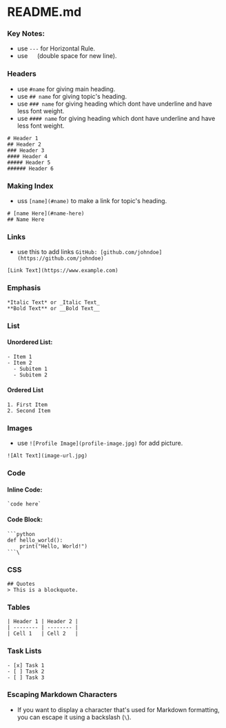 # README.md
### Key Notes:
- use `---` for Horizontal Rule.
- use `  ` (double space for new line).

### Headers
- use `#name` for giving main heading.
- use `## name` for giving topic's heading.
- use `### name` for giving heading which dont have underline and have less font weight.
- use `#### name` for giving heading which dont have underline and have less font weight.
```
# Header 1
## Header 2
### Header 3
#### Header 4
##### Header 5
###### Header 6
```

### Making Index
- uss `[name](#name)` to make a link for topic's heading.
```
# [name Here](#name-here)
## Name Here
```

### Links
- use this to add links `GitHub: [github.com/johndoe](https://github.com/johndoe)`
```
[Link Text](https://www.example.com)
```

### Emphasis
```
*Italic Text* or _Italic Text_
**Bold Text** or __Bold Text__
```

### List
#### Unordered List:
```
- Item 1
- Item 2
  - Subitem 1
  - Subitem 2
```
#### Ordered List
```
1. First Item
2. Second Item
```

### Images
- use `![Profile Image](profile-image.jpg)` for add picture.
```
![Alt Text](image-url.jpg)
```

### Code
#### Inline Code:
```
`code here`
```
#### Code Block:
```
```python
def hello_world():
    print("Hello, World!")
```\
```

### CSS
```
## Quotes
> This is a blockquote.
```

### Tables
```
| Header 1 | Header 2 |
| -------- | -------- |
| Cell 1   | Cell 2   |
```

### Task Lists
```
- [x] Task 1
- [ ] Task 2
- [ ] Task 3
```

### Escaping Markdown Characters
- If you want to display a character that's used for Markdown formatting, you can escape it using a backslash (`\`).

